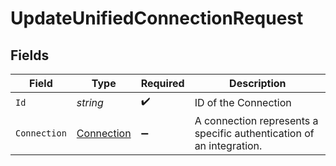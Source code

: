 # UpdateUnifiedConnectionRequest


## Fields

| Field                                                                | Type                                                                 | Required                                                             | Description                                                          |
| -------------------------------------------------------------------- | -------------------------------------------------------------------- | -------------------------------------------------------------------- | -------------------------------------------------------------------- |
| `Id`                                                                 | *string*                                                             | :heavy_check_mark:                                                   | ID of the Connection                                                 |
| `Connection`                                                         | [Connection](../../Models/Components/Connection.md)                  | :heavy_minus_sign:                                                   | A connection represents a specific authentication of an integration. |